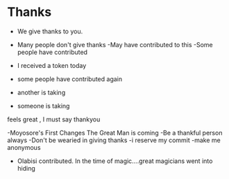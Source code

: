# Thanks

- We give thanks to you.
- Many people don't give thanks
 -May have contributed to this
-Some people have contributed

- I received a token today
- some people have contributed again
- another is taking
- someone is taking


feels great , I must say thankyou

-Moyosore's First Changes
The Great Man is coming
-Be a thankful person always
  -Don't be wearied in giving thanks
-i reserve my commit
-make me anonymous
- Olabisi contributed.
In the time of magic....great magicians went into hiding

